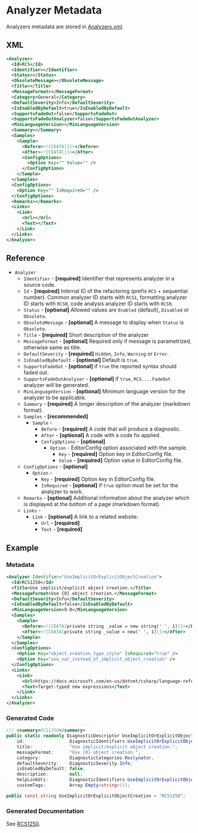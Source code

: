 ﻿---
sidebar_label: Analyzer
---

# Analyzer Metadata

Analyzers metadata are stored in [Analyzers.xml](https://github.com/JosefPihrt/Roslynator/blob/main/src/Analyzers.xml).

## XML

```xml title="Analyzers.xml"
<Analyzer>
  <Id>RCS</Id>
  <Identifier></Identifier>
  <Status></Status>
  <ObsoleteMessage></ObsoleteMessage>
  <Title></Title>
  <MessageFormat></MessageFormat>
  <Category>General</Category>
  <DefaultSeverity>Info</DefaultSeverity>
  <IsEnabledByDefault>true</IsEnabledByDefault>
  <SupportsFadeOut>false</SupportsFadeOut>
  <SupportsFadeOutAnalyzer>false</SupportsFadeOutAnalyzer>
  <MinLanguageVersion></MinLanguageVersion>
  <Summary></Summary>
  <Samples>
    <Sample>
      <Before><![CDATA[]]></Before>
      <After><![CDATA[]]></After>
      <ConfigOptions>
        <Option Key="" Value="" />
      </ConfigOptions>
    </Sample>
  </Samples>
  <ConfigOptions>
    <Option Key="" IsRequired="" />
  </ConfigOptions>
  <Remarks></Remarks>
  <Links>
    <Link>
      <Url></Url>
      <Text></Text>
    </Link>
  </Links>
</Analyzer>
```
## Reference

- `Analyzer`
  - `Identifier` - **\[required\]** Identifier that represents analyzer in a source code.
  - `Id` - **\[required\]** Internal ID of the refactoring (prefix `RCS` + sequential number). Common analyzer ID starts with `RCS1`, formatting analyzer ID starts with `RCS0`, code analysis analyzer ID starts with `RCS9`.
  - `Status` - **\[optional\]** Allowed values are `Enabled` (default), `Disabled` or `Obsolete`.
  - `ObsoleteMessage` - **\[optional\]** A message to display when `Status` is `Obsolete`.
  - `Title` - **\[required\]** Short description of the analyzer
  - `MessageFormat` - **\[optional\]** Required only if message is parametrized, otherwise same as title.
  - `DefaultSeverity` - **\[required\]** `Hidden`, `Info`, `Warning` or `Error`. 
  - `IsEnabledByDefault` - **\[optional\]** Default is `true`.
  - `SupportsFadeOut` - **\[optional\]** if `true` the reported syntax should faded out.
  - `SupportsFadeOutAnalyzer` - **\[optional\]** if `true`, `RCS....FadeOut` analyzer will be generated.
  - `MinLanguageVersion` - **\[optional\]** Minimum language version for the analyzer to be applicable.
  - `Summary` - **\[required\]** A longer description of the analyzer (markdown format).
  - `Samples` - **\[recommended\]** 
    - `Sample` - 
      - `Before` - **\[required\]** A code that will produce a diagnostic.
      - `After` - **\[optional\]** A code with a code fix applied.
      - `ConfigOptions` - **\[optional\]**
        - `Option` - EditorConfig option associated with the sample.
          - `Key` - **\[required\]** Option key in EditorConfig file.
          - `Value` - **\[required\]** Option value in EditorConfig file.
  - `ConfigOptions` - **\[optional\]** 
    - `Option` - 
      - `Key` - **\[required\]** Option key in EditorConfig file.
      - `IsRequired` - **\[optional\]** if `true` option must be set for the analyzer to work.
  - `Remarks` - **\[optional\]** Additional information about the analyzer which is displayed at the bottom of a page (markdown format).
  - `Links` - 
    - `Link` - **\[optional\]** A link to a related website.
      - `Url` - **\[required\]** 
      - `Text` - **\[required\]** 

## Example

### Metadata

```xml title="Analyzers.xml"
<Analyzer Identifier="UseImplicitOrExplicitObjectCreation">
  <Id>RCS1250</Id>
  <Title>Use implicit/explicit object creation.</Title>
  <MessageFormat>Use {0} object creation.</MessageFormat>
  <DefaultSeverity>Info</DefaultSeverity>
  <IsEnabledByDefault>false</IsEnabledByDefault>
  <MinLanguageVersion>9.0</MinLanguageVersion>
  <Samples>
    <Sample>
      <Before><![CDATA[private string _value = new string(' ', 1)]]></Before>
      <After><![CDATA[private string _value = new(' ', 1)]]></After>
    </Sample>
  </Samples>
  <ConfigOptions>
    <Option Key="object_creation_type_style" IsRequired="true" />
    <Option Key="use_var_instead_of_implicit_object_creation" />
  </ConfigOptions>
  <Links>
    <Link>
      <Url>https://docs.microsoft.com/en-us/dotnet/csharp/language-reference/proposals/csharp-9.0/target-typed-new</Url>
      <Text>Target-typed new expressions</Text>
    </Link>
  </Links>
</Analyzer>
```

### Generated Code

```csharp title="DiagnosticRules.Generated.cs"
/// <summary>RCS1250</summary>
public static readonly DiagnosticDescriptor UseImplicitOrExplicitObjectCreation = DiagnosticDescriptorFactory.Create(
    id:                 DiagnosticIdentifiers.UseImplicitOrExplicitObjectCreation, 
    title:              "Use implicit/explicit object creation.", 
    messageFormat:      "Use {0} object creation.", 
    category:           DiagnosticCategories.Roslynator, 
    defaultSeverity:    DiagnosticSeverity.Info, 
    isEnabledByDefault: false, 
    description:        null, 
    helpLinkUri:        DiagnosticIdentifiers.UseImplicitOrExplicitObjectCreation, 
    customTags:         Array.Empty<string>());
```

```cs title="DiagnosticIdentifiers.Generated.cs"
public const string UseImplicitOrExplicitObjectCreation = "RCS1250";
```

### Generated Documentation

See [RCS1250](analyzers/RCS1250).
